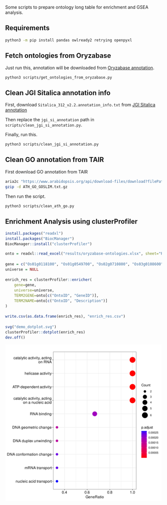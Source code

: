 Some scripts to prepare ontology long table for enrichment and GSEA analysis.

## Requirements

```bash
python3 -m pip install pandas owlready2 retrying openpyxl
```

## Fetch ontologies from Oryzabase

Just run this, annotation will be downloaded from [Oryzabase annotation](https://shigen.nig.ac.jp/rice/oryzabase/download/gene).

```bash
python3 scripts/get_ontologies_from_oryzabase.py
```

## Clean JGI Sitalica annotation info

First, download `Sitalica_312_v2.2.annotation_info.txt` from [JGI Sitalica annotation](https://data.jgi.doe.gov/refine-download/phytozome?organism=Sitalica)

Then replace the `jgi_si_annotation` path in `scripts/clean_jgi_si_annotation.py`.

Finally, run this.

```bash
python3 scripts/clean_jgi_si_annotation.py
```

## Clean GO annotation from TAIR

First download GO annotation from TAIR

```bash
aria2c "https://www.arabidopsis.org/api/download-files/download?filePath=GO_and_PO_Annotations/Gene_Ontology_Annotations/ATH_GO_GOSLIM.txt.gz"
gzip -d ATH_GO_GOSLIM.txt.gz
```

Then run the script.

```bash
python3 scripts/clean_ath_go.py
```

## Enrichment Analysis using clusterProfiler

```r
install.packages("readxl")
install.packages("BiocManager")
BiocManager::install("clusterProfiler")
```

```r
onto = readxl::read_excel("results/oryzabase-ontologies.xlsx", sheet="RAP_GO")

gene = c("Os01g0118100", "Os01g0549700", "Os02g0710800", "Os03g0108600", "Os03g0158200", "Os03g0746500")
universe = NULL

enrich_res = clusterProfiler::enricher(
    gene=gene,
    universe=universe,
    TERM2GENE=onto[c("OntoID", "GeneID")],
    TERM2NAME=onto[c("OntoID", "Description")]
)

write.csv(as.data.frame(enrich_res), "enrich_res.csv")

svg("demo_dotplot.svg")
clusterProfiler::dotplot(enrich_res)
dev.off()
```

![demo dotplot](demo_dotplot.svg)

